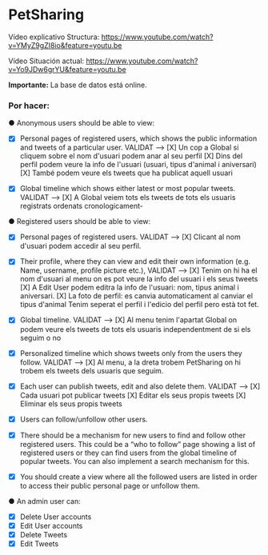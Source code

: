 # PetSharing



Vídeo explicativo Structura: https://www.youtube.com/watch?v=YMyZ9gZI8io&feature=youtu.be

Vídeo Situación actual: https://www.youtube.com/watch?v=Yo9JDw6grYU&feature=youtu.be

**Importante:** La base de datos está online.



### Por hacer:

● Anonymous users should be able to view:

- [x] Personal pages of registered users, which shows the public information and
  tweets of a particular user.
  VALIDAT --> [X] Un cop a Global si cliquem sobre el nom d'usuari podem anar al seu perfil
              [X] Dins del perfil podem veure la info de l'usuari (usuari, tipus d'animal i aniversari)
              [X] També podem veure els tweets que ha publicat aquell usuari

- [x] Global timeline which shows either latest or most popular tweets.
 VALIDAT --> [X] A Global veiem tots els tweets de tots els usuaris registrats ordenats cronologicament-


● Registered users should be able to view:

- [x] Personal pages of registered users. 
  VALIDAT --> [X] Clicant al nom d'usuari podem accedir al seu perfil.
- [x] Their profile, where they can view and edit their own information (e.g. Name,
  username, profile picture etc.),
  VALIDAT --> [X] Tenim on hi ha el nom d'usuari al menu on es pot veure la info del usuari i els seus tweets
              [X] A Edit User podem editra la info de l'usuari: nom, tipus animal i aniversari.
              [X] La foto de perfil: es canvia automaticament al canviar el tipus d'animal
             Tenim seperat el perfil i l'edicio del perfil pero està tot fet.
- [X]  Global timeline.
  VALIDAT --> [X] Al menu tenim l'apartat Global on podem veure els tweets de tots els usuaris independentment de si els seguim o no
- [x] Personalized timeline which shows tweets only from the users they follow.
VALIDAT --> [X] Al menu, a la dreta trobem PetSharing on hi trobem els tweets dels usuaris que seguim.
- [x] Each user can publish tweets, edit and also delete them.
VALIDAT --> [X] Cada usuari pot publicar tweets
            [X] Editar els seus propis tweets
            [X]  Eliminar els seus propis tweets
- [X]  Users can follow/unfollow other users.
- [x] There should be a mechanism for new users to find and follow other
  registered users. This could be a “who to follow” page showing a list of
  registered users or they can find users from the global timeline of popular
  tweets. You can also implement a search mechanism for this. 
- [x] You should create a view where all the followed users are listed in order to
  access their public personal page or unfollow them. 



● An admin user can:

- [X] Delete User accounts
- [x] Edit User accounts
- [X] Delete Tweets
- [x] Edit Tweets
